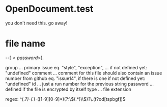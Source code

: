 OpenDocument.test
===

you don't need this. go away!

file name
===

<group>-<comment>-<id>[$<password>$].<type>

group    ... primary issue eq. "style", "exception", ...
             if not defined yet: "undefined"
comment  ... comment for this file
             should also contain an issue number from github
             eq. "issue14", if there is one
             if not defined yet: "undefined"
id       ... just a run number for the previous string
password ... defined if the file is encrypted by itself
type     ... file extension

regex: ^(.*?)-(.*)-([1-9][0-9]*)(?:\\$(.*)\\$)?\\.(f?od[tspbgf])$
